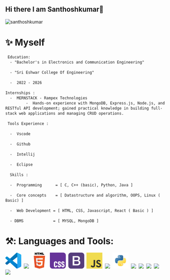 ## Hi there I am Santhoshkumar👋

<p align="left"> <img src="https://komarev.com/ghpvc/?username=santhosheshwar&label=Profile%20views&color=0e75b6&style=flat" alt="santhoshkumar" /> </p>


# :sparkles: Myself
<body>

     Education: 
      - "Bachelor's in Electronics and Communication Engineering"
      
      - "Sri Eshwar College Of Engineering"
      
      -  2022 - 2026

    Internships :
      -  MERNSTACK - Rampex Technologies 
             -  Hands-on experience with MongoDB, Express.js, Node.js, and RESTful API development; gained practical knowledge in building full-stack web applications and managing CRUD operations.

     Tools Experience : 
     
      -  Vscode

      -  Github

      -  Intellij

      -  Eclipse

      Skills : 
      
      -  Programming      = [ C, C++ (basic), Python, Java ]
      
      -  Core concepts    = [ Datastructure and algorithm, OOPS, Linux ( Basic) ]
      
      -  Web Development = [ HTML, CSS, Javascript, React ( Basic ) ]

      - DBMS             = [ MYSQL, MongoDB ]
</body>



# ⚒️: Languages and Tools:
<div>
  <img width=50px src="https://raw.githubusercontent.com/github/explore/80688e429a7d4ef2fca1e82350fe8e3517d3494d/topics/visual-studio-code/visual-studio-code.png">&nbsp;
  <img width=50px src="https://cdn.freebiesupply.com/logos/large/2x/eclipse-11-logo-png-transparent.png">&nbsp;
  <img width=50px src="https://raw.githubusercontent.com/github/explore/80688e429a7d4ef2fca1e82350fe8e3517d3494d/topics/html/html.png">&nbsp;
  <img width=50px src="https://raw.githubusercontent.com/github/explore/80688e429a7d4ef2fca1e82350fe8e3517d3494d/topics/css/css.png">&nbsp;
  <img width=50px src="https://raw.githubusercontent.com/github/explore/80688e429a7d4ef2fca1e82350fe8e3517d3494d/topics/bootstrap/bootstrap.png">&nbsp;
  <img width=50px src="https://raw.githubusercontent.com/github/explore/80688e429a7d4ef2fca1e82350fe8e3517d3494d/topics/javascript/javascript.png">&nbsp;
  <img width=50px src="https://cdn4.iconfinder.com/data/icons/logos-3/600/React.js_logo-1024.png">&nbsp;
  <img width=50px src="https://raw.githubusercontent.com/github/explore/80688e429a7d4ef2fca1e82350fe8e3517d3494d/topics/python/python.png">&nbsp;
  <img width=50px src="https://upload.wikimedia.org/wikipedia/commons/1/18/C_Programming_Language.svg">&nbsp;
  <img width=50px src="https://brandslogos.com/wp-content/uploads/images/large/java-logo-1.png">&nbsp;
  <img width=50px src="https://www.pngkey.com/png/full/269-2693201_mysql-logo-circle-png.png">&nbsp;
  <img width=50px src="https://cdn.iconscout.com/icon/free/png-256/free-git-18-1175219.png?f=webp">&nbsp;
  <img width=50px src="https://static-00.iconduck.com/assets.00/apps-arduino-icon-256x256-mp2raho4.png">&nbsp;


